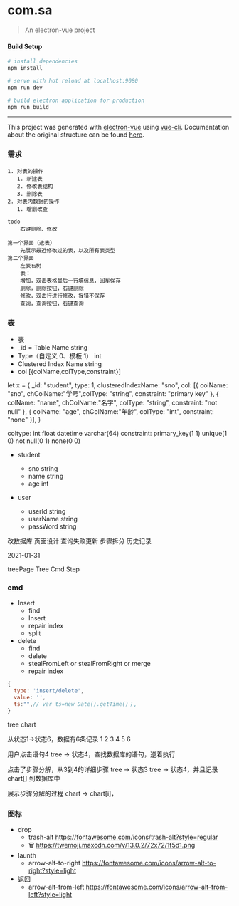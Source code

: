 # com.sa

> An electron-vue project

#### Build Setup

``` bash
# install dependencies
npm install

# serve with hot reload at localhost:9080
npm run dev

# build electron application for production
npm run build

```

---

This project was generated with [electron-vue](https://github.com/SimulatedGREG/electron-vue) using [vue-cli](https://github.com/vuejs/vue-cli). Documentation about the original structure can be found [here](https://simulatedgreg.gitbooks.io/electron-vue/content/index.html).

### 需求

```text
1. 对表的操作
   1. 新建表
   2. 修改表结构
   3. 删除表
2. 对表内数据的操作
   1. 增删改查

todo
    右键删除、修改

第一个界面（选表）
    先展示最近修改过的表，以及所有表类型
第二个界面
    左表右树
    表：
    增加，双击表格最后一行填信息，回车保存
    删除，删除按钮，右键删除
    修改，双击行进行修改，报错不保存
    查询，查询按钮，右键查询

```
### 表
- 表
 - _id = Table Name           string
  - Type（自定义 0、模板 1）        int
  - Clustered Index Name       string
  - col [{colName,colType,constraint}]

let x = {
  _id: "student",
  type: 1,
  clusteredIndexName: "sno",
  col: [{ colName: "sno", chColName:"学号",colType: "string", constraint: "primary key" },
  { colName: "name", chColName:"名字", colType: "string", constraint: "not null" },
  { colName: "age", chColName:"年龄", colType: "int", constraint: "none" }],
}

coltype: int float datetime varchar(64) 
constraint: primary_key(1 1)   unique(1 0)   not null(0 1)   none(0 0)

- student 
  - sno  string 
  - name string 
  - age  int

- user
  - userId     string
  - userName   string 
  - passWord   string 

改数据库
页面设计
查询失败更新
步骤拆分
历史记录

2021-01-31

treePage   Tree Cmd Step

### cmd
- Insert
  - find
  - Insert
  - repair index
  - split
- delete
  - find
  - delete
  - stealFromLeft or stealFromRight or merge
  - repair index

```js
{
  type: 'insert/delete',
  value: '',
  ts:"",// var ts=new Date().getTime()；,
}
```

tree chart

从状态1->状态6，数据有6条记录
1 2 3 4 5 6

用户点击语句4
tree -> 状态4，查找数据库的语句，逆着执行

点击了步骤分解，从3到4的详细步骤
tree -> 状态3
tree -> 状态4，并且记录 chart[] 到数据库中

展示步骤分解的过程
chart -> chart[i]，


### 图标
* drop
  * trash-alt https://fontawesome.com/icons/trash-alt?style=regular
  * 🗑️ https://twemoji.maxcdn.com/v/13.0.2/72x72/1f5d1.png
* launth
  * arrow-alt-to-right https://fontawesome.com/icons/arrow-alt-to-right?style=light
* 返回
  * arrow-alt-from-left https://fontawesome.com/icons/arrow-alt-from-left?style=light



